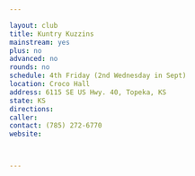 ```yaml
---

layout: club
title: Kuntry Kuzzins
mainstream: yes
plus: no
advanced: no
rounds: no
schedule: 4th Friday (2nd Wednesday in Sept)
location: Croco Hall
address: 6115 SE US Hwy. 40, Topeka, KS
state: KS
directions: 
caller: 
contact: (785) 272-6770
website: 



---
```


